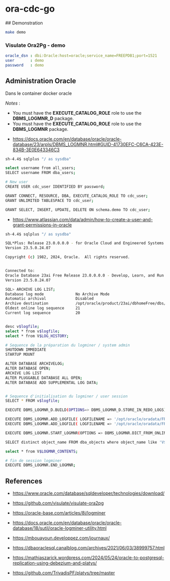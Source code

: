 # ora-cdc-go


## Demonstration

```bash
make demo
```

### Visulate Ora2Pg - demo

```yaml
oracle_dsn : dbi:Oracle:host=oracle;service_name=FREEPDB1;port=1521
user       : demo
password   : demo
```

## Administration Oracle

Dans le container docker oracle 

*Notes* : 

 - You must have the **EXECUTE_CATALOG_ROLE** role to use the **DBMS_LOGMNR_D** package.
 - You must have the **EXECUTE_CATALOG_ROLE** role to use the **DBMS_LOGMNR** package.
 
* https://docs.oracle.com/en/database/oracle/oracle-database/23/arpls/DBMS_LOGMNR.html#GUID-41730EFC-C6CA-423E-834B-3E0E643346C3

```bash
sh-4.4$ sqlplus "/ as sysdba"

select username from all_users;
SELECT username FROM dba_users;

# New user
CREATE USER cdc_user IDENTIFIED BY password;

GRANT CONNECT, RESOURCE, DBA, EXECUTE_CATALOG_ROLE TO cdc_user;
GRANT UNLIMITED TABLESPACE TO cdc_user;

GRANT SELECT, INSERT, UPDATE, DELETE ON schema.demo TO cdc_user;
```

* https://www.atlassian.com/data/admin/how-to-create-a-user-and-grant-permissions-in-oracle

```bash
sh-4.4$ sqlplus "/ as sysdba"

SQL*Plus: Release 23.0.0.0.0 - for Oracle Cloud and Engineered Systems on Sun Nov 24 11:25:37 2024
Version 23.5.0.24.07

Copyright (c) 1982, 2024, Oracle.  All rights reserved.


Connected to:
Oracle Database 23ai Free Release 23.0.0.0.0 - Develop, Learn, and Run for Free
Version 23.5.0.24.07

SQL> ARCHIVE LOG LIST;
Database log mode              No Archive Mode
Automatic archival             Disabled
Archive destination            /opt/oracle/product/23ai/dbhomeFree/dbs/arch
Oldest online log sequence     21
Current log sequence           20


desc v$logfile;
select * from v$logfile;
select * from V$LOG_HISTORY;

# Sequence de la préparation du logminer / system admin
SHUTDOWN IMMEDIATE
STARTUP MOUNT

ALTER DATABASE ARCHIVELOG;
ALTER DATABASE OPEN;
ARCHIVE LOG LIST
ALTER PLUGGABLE DATABASE ALL OPEN;
ALTER DATABASE ADD SUPPLEMENTAL LOG DATA;


# Sequence d'initialisation du logminer / user session
SELECT * FROM v$logfile;

EXECUTE DBMS_LOGMNR_D.BUILD(OPTIONS=> DBMS_LOGMNR_D.STORE_IN_REDO_LOGS);

EXECUTE DBMS_LOGMNR.ADD_LOGFILE( LOGFILENAME => '/opt/oracle/oradata/FREE/redo01.log', OPTIONS => DBMS_LOGMNR.NEW);
EXECUTE DBMS_LOGMNR.ADD_LOGFILE( LOGFILENAME => '/opt/oracle/oradata/FREE/redo02.log', OPTIONS => DBMS_LOGMNR.NEW);

EXECUTE DBMS_LOGMNR.START_LOGMNR(OPTIONS => DBMS_LOGMNR.DICT_FROM_ONLINE_CATALOG);

SELECT distinct object_name FROM dba_objects where object_name like 'V$%LOGMNR%' or object_name like 'CDB%LOGMNR%' order by 1;

select * from V$LOGMNR_CONTENTS;

# fin de session logminer
EXECUTE DBMS_LOGMNR.END_LOGMNR;
```

## References

* https://www.oracle.com/database/sqldeveloper/technologies/download/
* https://github.com/visulate/visulate-ora2pg
* https://oracle-base.com/articles/8i/logminer
* https://docs.oracle.com/en/database/oracle/oracle-database/18/sutil/oracle-logminer-utility.html
* https://mbouayoun.developpez.com/journaux/


* https://dbaoraclesql.canalblog.com/archives/2021/06/03/38999757.html


* https://mathiaszarick.wordpress.com/2024/05/24/oracle-to-postgresql-replication-using-debezium-and-platys/
* https://github.com/TrivadisPF/platys/tree/master